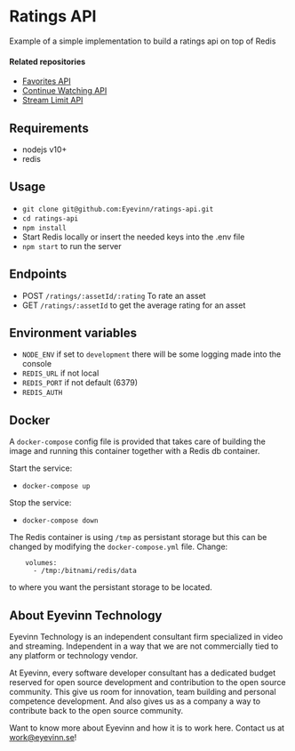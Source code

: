 # Ratings API

Example of a simple implementation to build a ratings api on top of Redis

#### Related repositories

- [Favorites API](https://github.com/Eyevinn/favorites-api)
- [Continue Watching API](https://github.com/Eyevinn/continue-watching-api)
- [Stream Limit API](https://github.com/Eyevinn/stream-limit-api)

## Requirements

- nodejs v10+
- redis

## Usage
- `git clone git@github.com:Eyevinn/ratings-api.git`
- `cd ratings-api`
- `npm install`
- Start Redis locally or insert the needed keys into the .env file
- `npm start` to run the server

## Endpoints

- POST `/ratings/:assetId/:rating` To rate an asset
- GET `/ratings/:assetId` to get the average rating for an asset

## Environment variables

- `NODE_ENV` if set to `development` there will be some logging made into the console
- `REDIS_URL` if not local
- `REDIS_PORT` if not default (6379)
- `REDIS_AUTH`

## Docker

A `docker-compose` config file is provided that takes care of building the image and running this container together with a Redis db container.

Start the service:

- `docker-compose up`

Stop the service:

- `docker-compose down`

The Redis container is using `/tmp` as persistant storage but this can be changed by modifying the `docker-compose.yml` file. Change:

```
    volumes:
      - /tmp:/bitnami/redis/data
```

to where you want the persistant storage to be located.

## About Eyevinn Technology

Eyevinn Technology is an independent consultant firm specialized in video and streaming. Independent in a way that we are not commercially tied to any platform or technology vendor.

At Eyevinn, every software developer consultant has a dedicated budget reserved for open source development and contribution to the open source community. This give us room for innovation, team building and personal competence development. And also gives us as a company a way to contribute back to the open source community.

Want to know more about Eyevinn and how it is to work here. Contact us at work@eyevinn.se!
